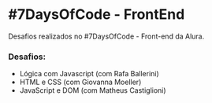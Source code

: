 # #7DaysOfCode - FrontEnd
Desafios realizados no #7DaysOfCode - Front-end da Alura.

### Desafios:
<ul>
  <li>Lógica com Javascript (com Rafa Ballerini)</li>
  <li>HTML e CSS (com Giovanna Moeller)</li>
  <li>JavaScript e DOM (com Matheus Castiglioni)</li>
